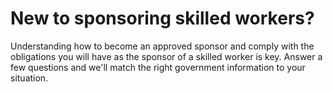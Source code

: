 # New to sponsoring skilled workers?

Understanding how to become an approved sponsor and comply with the obligations you will have as the sponsor of a skilled worker is key. Answer a few questions and we'll match the right government information to your situation.
